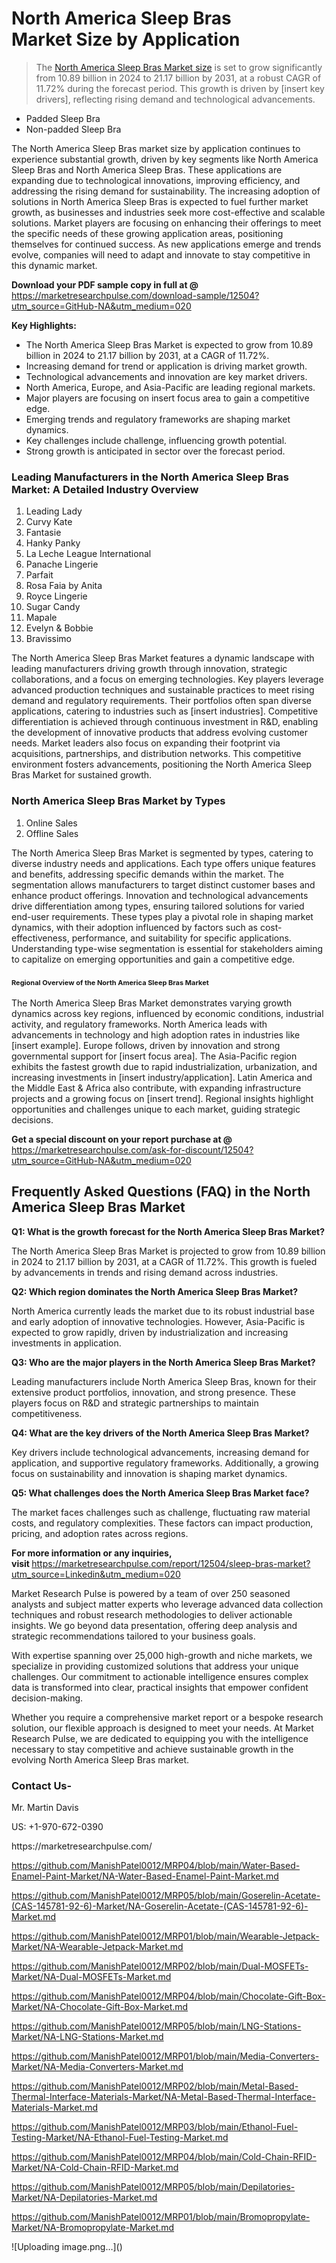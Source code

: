 <h1>North America Sleep Bras Market&nbsp;Size by Application</h1><blockquote><p>The <a href="https://marketresearchpulse.com/download-sample/12504?utm_source=GitHub-NA&amp;utm_medium=020">North America Sleep Bras Market size</a> is set to grow significantly from 10.89 billion in 2024 to 21.17 billion by 2031, at a robust CAGR of 11.72% during the forecast period. This growth is driven by [insert key drivers], reflecting rising demand and technological advancements.</p></blockquote><ul><li>Padded Sleep Bra<li> Non-padded Sleep Bra</li></ul><p>The North America Sleep Bras market size by application continues to experience substantial growth, driven by key segments like North America Sleep Bras and North America Sleep Bras. These applications are expanding due to technological innovations, improving efficiency, and addressing the rising demand for sustainability. The increasing adoption of solutions in North America Sleep Bras is expected to fuel further market growth, as businesses and industries seek more cost-effective and scalable solutions. Market players are focusing on enhancing their offerings to meet the specific needs of these growing application areas, positioning themselves for continued success. As new applications emerge and trends evolve, companies will need to adapt and innovate to stay competitive in this dynamic market.</p><p><strong>Download your PDF sample copy in full at @ </strong><a href="https://marketresearchpulse.com/download-sample/12504?utm_source=GitHub-NA&amp;utm_medium=020">https://marketresearchpulse.com/download-sample/12504?utm_source=GitHub-NA&amp;utm_medium=020</a></p><p><strong>Key Highlights: </strong></p><ul><li>The North America Sleep Bras Market is expected to grow from 10.89 billion in 2024 to 21.17 billion by 2031, at a CAGR of 11.72%.</li><li>Increasing demand for trend or application is driving market growth.</li><li>Technological advancements and innovation are key market drivers.</li><li>North America, Europe, and Asia-Pacific are leading regional markets.</li><li>Major players are focusing on insert focus area to gain a competitive edge.</li><li>Emerging trends and regulatory frameworks are shaping market dynamics.</li><li>Key challenges include challenge, influencing growth potential.</li><li>Strong growth is anticipated in sector over the forecast period.</li></ul><h3>Leading Manufacturers in the North America Sleep Bras Market: A Detailed Industry Overview</h3><ol><li>Leading Lady</li><li>Curvy Kate</li><li>Fantasie</li><li>Hanky Panky</li><li>La Leche League International</li><li>Panache Lingerie</li><li>Parfait</li><li>Rosa Faia by Anita</li><li>Royce Lingerie</li><li>Sugar Candy</li><li>Mapale</li><li>Evelyn & Bobbie</li><li>Bravissimo</li></ol><div class="flex max-w-full flex-col flex-grow"><div class="min-h-8 text-message flex w-full flex-col items-end gap-2 whitespace-normal break-words [.text-message+&amp;]:mt-5" dir="auto" data-message-author-role="assistant" data-message-id="fd8432e4-4910-450d-b182-61b7bfb0a01f" data-message-model-slug="gpt-4o"><div class="flex w-full flex-col gap-1 empty:hidden first:pt-[3px]"><div class="markdown prose w-full break-words dark:prose-invert light"><p>The North America Sleep Bras Market features a dynamic landscape with leading manufacturers driving growth through innovation, strategic collaborations, and a focus on emerging technologies. Key players leverage advanced production techniques and sustainable practices to meet rising demand and regulatory requirements. Their portfolios often span diverse applications, catering to industries such as [insert industries]. Competitive differentiation is achieved through continuous investment in R&amp;D, enabling the development of innovative products that address evolving customer needs. Market leaders also focus on expanding their footprint via acquisitions, partnerships, and distribution networks. This competitive environment fosters advancements, positioning the North America Sleep Bras Market for sustained growth.</p></div></div></div></div><h3>North America Sleep Bras Market by Types</h3><ol><li>Online Sales<li> Offline Sales</li></ol><div class="flex max-w-full flex-col flex-grow"><div class="min-h-8 text-message flex w-full flex-col items-end gap-2 whitespace-normal break-words [.text-message+&amp;]:mt-5" dir="auto" data-message-author-role="assistant" data-message-id="084470be-0bb7-4664-bddf-5156b4f41249" data-message-model-slug="gpt-4o-mini"><div class="flex w-full flex-col gap-1 empty:hidden first:pt-[3px]"><div class="markdown prose w-full break-words dark:prose-invert light"><p>The North America Sleep Bras Market is segmented by types, catering to diverse industry needs and applications. Each type offers unique features and benefits, addressing specific demands within the market. The segmentation allows manufacturers to target distinct customer bases and enhance product offerings. Innovation and technological advancements drive differentiation among types, ensuring tailored solutions for varied end-user requirements. These types play a pivotal role in shaping market dynamics, with their adoption influenced by factors such as cost-effectiveness, performance, and suitability for specific applications. Understanding type-wise segmentation is essential for stakeholders aiming to capitalize on emerging opportunities and gain a competitive edge.</p></div></div></div></div><h3><span style="font-size: 11px;">Regional Overview of the North America Sleep Bras Market</span></h3><div class="flex max-w-full flex-col flex-grow"><div class="min-h-8 text-message flex w-full flex-col items-end gap-2 whitespace-normal break-words [.text-message+&amp;]:mt-5" dir="auto" data-message-author-role="assistant" data-message-id="e9038762-ce64-4e30-91c9-9bd413514231" data-message-model-slug="gpt-4o-mini"><div class="flex w-full flex-col gap-1 empty:hidden first:pt-[3px]"><div class="markdown prose w-full break-words dark:prose-invert light"><p>The North America Sleep Bras Market demonstrates varying growth dynamics across key regions, influenced by economic conditions, industrial activity, and regulatory frameworks. North America leads with advancements in technology and high adoption rates in industries like [insert example]. Europe follows, driven by innovation and strong governmental support for [insert focus area]. The Asia-Pacific region exhibits the fastest growth due to rapid industrialization, urbanization, and increasing investments in [insert industry/application]. Latin America and the Middle East &amp; Africa also contribute, with expanding infrastructure projects and a growing focus on [insert trend]. Regional insights highlight opportunities and challenges unique to each market, guiding strategic decisions.</p></div></div></div></div><p><strong>Get a special discount on your report purchase at @ </strong><a href="https://marketresearchpulse.com/ask-for-discount/12504?utm_source=GitHub-NA&amp;utm_medium=020">https://marketresearchpulse.com/ask-for-discount/12504?utm_source=GitHub-NA&amp;utm_medium=020</a></p><h2>Frequently Asked Questions (FAQ) in the North America Sleep Bras Market</h2><p><strong>Q1: What is the growth forecast for the North America Sleep Bras Market?</strong></p><p>The North America Sleep Bras Market is projected to grow from 10.89 billion in 2024 to 21.17 billion by 2031, at a CAGR of 11.72%. This growth is fueled by advancements in trends and rising demand across industries.</p><p><strong>Q2: Which region dominates the North America Sleep Bras Market?</strong></p><p>North America currently leads the market due to its robust industrial base and early adoption of innovative technologies. However, Asia-Pacific is expected to grow rapidly, driven by industrialization and increasing investments in application.</p><p><strong>Q3: Who are the major players in the North America Sleep Bras Market?</strong></p><p>Leading manufacturers include North America Sleep Bras, known for their extensive product portfolios, innovation, and strong presence. These players focus on R&amp;D and strategic partnerships to maintain competitiveness.</p><p><strong>Q4: What are the key drivers of the North America Sleep Bras Market?</strong></p><p>Key drivers include technological advancements, increasing demand for application, and supportive regulatory frameworks. Additionally, a growing focus on sustainability and innovation is shaping market dynamics.</p><p><strong>Q5: What challenges does the North America Sleep Bras Market face?</strong></p><p>The market faces challenges such as challenge, fluctuating raw material costs, and regulatory complexities. These factors can impact production, pricing, and adoption rates across regions.</p><p><strong>For more information or any inquiries, visit&nbsp;</strong><a href="https://marketresearchpulse.com/report/12504/sleep-bras-market?utm_source=Linkedin&utm_medium=020">https://marketresearchpulse.com/report/12504/sleep-bras-market?utm_source=Linkedin&utm_medium=020</a></p><p>Market Research Pulse is powered by a team of over 250 seasoned analysts and subject matter experts who leverage advanced data collection techniques and robust research methodologies to deliver actionable insights. We go beyond data presentation, offering deep analysis and strategic recommendations tailored to your business goals.</p><p>With expertise spanning over 25,000 high-growth and niche markets, we specialize in providing customized solutions that address your unique challenges. Our commitment to actionable intelligence ensures complex data is transformed into clear, practical insights that empower confident decision-making.</p><p>Whether you require a comprehensive market report or a bespoke research solution, our flexible approach is designed to meet your needs. At Market Research Pulse, we are dedicated to equipping you with the intelligence necessary to stay competitive and achieve sustainable growth in the evolving North America Sleep Bras market.</p><h3><strong>Contact Us-</strong></h3><p>Mr. Martin Davis</p><p>US: +1-970-672-0390</p><p>https://marketresearchpulse.com/</p><p><a href="https://github.com/ManishPatel0012/MRP04/blob/main/Water-Based-Enamel-Paint-Market/NA-Water-Based-Enamel-Paint-Market.md">https://github.com/ManishPatel0012/MRP04/blob/main/Water-Based-Enamel-Paint-Market/NA-Water-Based-Enamel-Paint-Market.md</a></p><p><a href="https://github.com/ManishPatel0012/MRP05/blob/main/Goserelin-Acetate-(CAS-145781-92-6)-Market/NA-Goserelin-Acetate-(CAS-145781-92-6)-Market.md">https://github.com/ManishPatel0012/MRP05/blob/main/Goserelin-Acetate-(CAS-145781-92-6)-Market/NA-Goserelin-Acetate-(CAS-145781-92-6)-Market.md</a></p><p><a href="https://github.com/ManishPatel0012/MRP01/blob/main/Wearable-Jetpack-Market/NA-Wearable-Jetpack-Market.md">https://github.com/ManishPatel0012/MRP01/blob/main/Wearable-Jetpack-Market/NA-Wearable-Jetpack-Market.md</a></p><p><a href="https://github.com/ManishPatel0012/MRP02/blob/main/Dual-MOSFETs-Market/NA-Dual-MOSFETs-Market.md">https://github.com/ManishPatel0012/MRP02/blob/main/Dual-MOSFETs-Market/NA-Dual-MOSFETs-Market.md</a></p><p><a href="https://github.com/ManishPatel0012/MRP04/blob/main/Chocolate-Gift-Box-Market/NA-Chocolate-Gift-Box-Market.md">https://github.com/ManishPatel0012/MRP04/blob/main/Chocolate-Gift-Box-Market/NA-Chocolate-Gift-Box-Market.md</a></p><p><a href="https://github.com/ManishPatel0012/MRP05/blob/main/LNG-Stations-Market/NA-LNG-Stations-Market.md">https://github.com/ManishPatel0012/MRP05/blob/main/LNG-Stations-Market/NA-LNG-Stations-Market.md</a></p><p><a href="https://github.com/ManishPatel0012/MRP01/blob/main/Media-Converters-Market/NA-Media-Converters-Market.md">https://github.com/ManishPatel0012/MRP01/blob/main/Media-Converters-Market/NA-Media-Converters-Market.md</a></p><p><a href="https://github.com/ManishPatel0012/MRP02/blob/main/Metal-Based-Thermal-Interface-Materials-Market/NA-Metal-Based-Thermal-Interface-Materials-Market.md">https://github.com/ManishPatel0012/MRP02/blob/main/Metal-Based-Thermal-Interface-Materials-Market/NA-Metal-Based-Thermal-Interface-Materials-Market.md</a></p><p><a href="https://github.com/ManishPatel0012/MRP03/blob/main/Ethanol-Fuel-Testing-Market/NA-Ethanol-Fuel-Testing-Market.md">https://github.com/ManishPatel0012/MRP03/blob/main/Ethanol-Fuel-Testing-Market/NA-Ethanol-Fuel-Testing-Market.md</a></p><p><a href="https://github.com/ManishPatel0012/MRP04/blob/main/Cold-Chain-RFID-Market/NA-Cold-Chain-RFID-Market.md">https://github.com/ManishPatel0012/MRP04/blob/main/Cold-Chain-RFID-Market/NA-Cold-Chain-RFID-Market.md</a></p><p><a href="https://github.com/ManishPatel0012/MRP05/blob/main/Depilatories-Market/NA-Depilatories-Market.md">https://github.com/ManishPatel0012/MRP05/blob/main/Depilatories-Market/NA-Depilatories-Market.md</a></p><p><a href="https://github.com/ManishPatel0012/MRP01/blob/main/Bromopropylate-Market/NA-Bromopropylate-Market.md">https://github.com/ManishPatel0012/MRP01/blob/main/Bromopropylate-Market/NA-Bromopropylate-Market.md</a></p>
![Uploading image.png…]()
